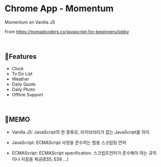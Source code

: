# Chrome App - Momentum

Momentum on Vanilla JS

From https://nomadcoders.co/javascript-for-beginners/lobby

<br>

## :star2: ​Features

- Clock
- To Do List
- Weather
- Daily Quote
- Daily Photo
- Offline Support

<br>

## :memo: ​MEMO

- Vanilla JS: JavaScript의 한 종류로, 라이브러리가 없는 JavaScript를 의미

- JavaScript: ECMAScript 사양을 준수하는 범용 스크립팅 언어
- ECMAScript: ECMAScript specification. 스크립트언어가 준수해야 하는 규칙이나 지침을 제공(ES5, ES6 ...)

<br>



